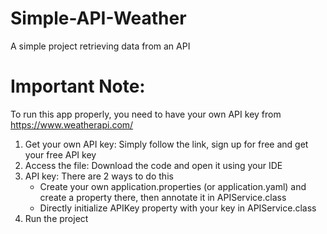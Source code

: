 # Simple-API-Weather
A simple project retrieving data from an API


# Important Note:
To run this app properly, you need to have your own API key from https://www.weatherapi.com/

1. Get your own API key: Simply follow the link, sign up for free and get your free API key
2. Access the file: Download the code and open it using your IDE
3. API key: There are 2 ways to do this
    - Create your own application.properties (or application.yaml) and create a property there, then annotate it in APIService.class
    - Directly initialize APIKey property with your key in APIService.class
4. Run the project
